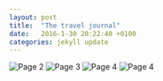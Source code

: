 ```yaml
---
layout: post
title:  "The travel journal"
date:   2016-1-30 20:22:40 +0100
categories: jekyll update
---
```


![Page 2](http://res.cloudinary.com/jms-personal/image/upload/v1454234887/2_c22ues.jpg)
![Page 3](http://res.cloudinary.com/jms-personal/image/upload/v1454235049/3_jkxk8s.jpg)
![Page 4](http://res.cloudinary.com/jms-personal/image/upload/v1454234980/4_vbvatg.jpg)
![Page 4](http://res.cloudinary.com/jms-personal/image/upload/v1454234645/5_s1bo12.jpg)
